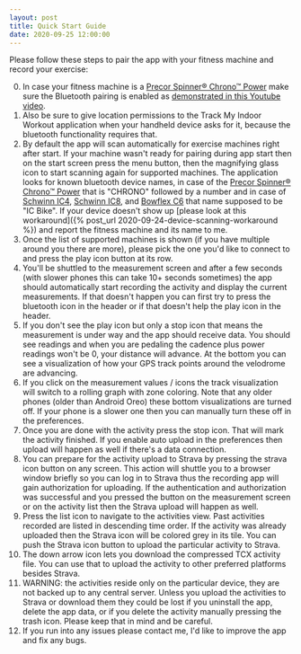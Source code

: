 ```yaml
---
layout: post
title: Quick Start Guide
date: 2020-09-25 12:00:00
---
```

Please follow these steps to pair the app with your fitness machine and record your exercise:

0. In case your fitness machine is a [Precor Spinner® Chrono™ Power](https://spinning.com/spinner-chrono-power/) make sure the Bluetooth pairing is enabled as [demonstrated in this Youtube video](https://www.youtube.com/watch?v=8w1IcI5twGY).
1. Also be sure to give location permissions to the Track My Indoor Workout application when your handheld device asks for it, because the bluetooth functionality requires that.
1. By default the app will scan automatically for exercise machines right after start. If your machine wasn't ready for pairing during app start then on the start screen press the menu button, then the magnifying glass icon to start scanning again for supported machines. The application looks for known bluetooth device names, in case of the [Precor Spinner® Chrono™ Power](https://spinning.com/spinner-chrono-power/) that is "CHRONO" followed by a number and in case of [Schwinn IC4](https://www.schwinnfitness.com/ic4/100873.html), [Schwinn IC8](https://global.schwinnfitness.com/en/ic8/100893.html), and [Bowflex C6](https://www.bowflex.com/bikes/c6/100894.html) that name supposed to be "IC Bike". If your device doesn't show up [please look at this workaround]({% post_url 2020-09-24-device-scanning-workaround %}) and report the fitness machine and its name to me.
1. Once the list of supported machines is shown (if you have multiple around you there are more), please pick the one you'd like to connect to and press the play icon button at its row.
1. You'll be shuttled to the measurement screen and after a few seconds (with slower phones this can take 10+ seconds sometimes) the app should automatically start recording the activity and display the current measurements. If that doesn't happen you can first try to press the bluetooth icon in the header or if that doesn't help the play icon in the header.
1. If you don't see the play icon but only a stop icon that means the measurement is under way and the app should receive data. You should see readings and when you are pedaling the cadence plus power readings won't be 0, your distance will advance. At the bottom you can see a visualization of how your GPS track points around the velodrome are advancing.
1. If you click on the measurement values / icons the track visualization will switch to a rolling graph with zone coloring. Note that any older phones (older than Android Oreo) these bottom visualizations are turned off. If your phone is a slower one then you can manually turn these off in the preferences.
1. Once you are done with the activity press the stop icon. That will mark the activity finished. If you enable auto upload in the preferences then upload will happen as well if there's a data connection.
1. You can prepare for the activity upload to Strava by pressing the strava icon button on any screen. This action will shuttle you to a browser window briefly so you can log in to Strava thus the recording app will gain authorization for uploading. If the authentication and authorization was successful and you pressed the button on the measurement screen or on the activity list then the Strava upload will happen as well.
1. Press the list icon to navigate to the activities view. Past activities recorded are listed in descending time order. If the activity was already uploaded then the Strava icon will be colored grey in its tile. You can push the Strava icon button to upload the particular activity to Strava.
1. The down arrow icon lets you download the compressed TCX activity file. You can use that to upload the activity to other preferred platforms besides Strava.
1. WARNING: the activities reside only on the particular device, they are not backed up to any central server. Unless you upload the activities to Strava or download them they could be lost if you uninstall the app, delete the app data, or if you delete the activity manually pressing the trash icon. Please keep that in mind and be careful.
1. If you run into any issues please contact me, I'd like to improve the app and fix any bugs.
